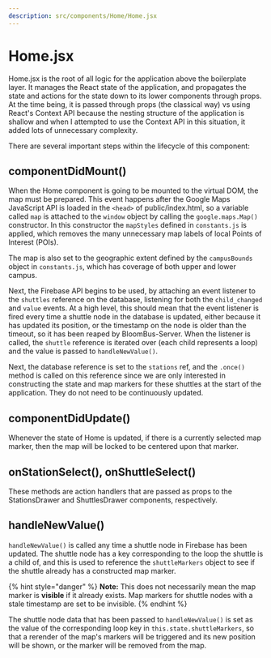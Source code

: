 ```yaml
---
description: src/components/Home/Home.jsx
---
```


# Home.jsx

Home.jsx is the root of all logic for the application above the boilerplate layer. It manages the React state of the application, and propagates the state and actions for the state down to its lower components through props.  
At the time being, it is passed through props \(the classical way\) vs using React's Context API because the nesting structure of the application is shallow and when I attempted to use the Context API in this situation, it added lots of unnecessary complexity.

There are several important steps within the lifecycle of this component:

## componentDidMount\(\)

When the Home component is going to be mounted to the virtual DOM, the map must be prepared. This event happens after the Google Maps JavaScript API is loaded in the `<head>` of public/index.html, so a variable called `map` is attached to the `window` object by calling the `google.maps.Map()` constructor. In this constructor the `mapStyles` defined in `constants.js` is applied, which removes the many unnecessary map labels of local Points of Interest \(POIs\). 

The map is also set to the geographic extent defined by the `campusBounds` object in `constants.js`, which has coverage of both upper and lower campus.

Next, the Firebase API begins to be used, by attaching an event listener to the `shuttles` reference on the database, listening for both the `child_changed` and `value` events. At a high level, this should mean that the event listener is fired every time a shuttle node in the database is updated, either because it has updated its position, or the timestamp on the node is older than the timeout, so it has been reaped by BloomBus-Server. When the listener is called, the `shuttle` reference is iterated over \(each child represents a loop\) and the value is passed to `handleNewValue()`.

Next, the database reference is set to the `stations` ref, and the `.once()` method is called on this reference since we are only interested in constructing the state and map markers for these shuttles at the start of the application. They do not need to be continuously updated.

## componentDidUpdate\(\)

Whenever the state of Home is updated, if there is a currently selected map marker, then the map will be locked to be centered upon that marker.

## onStationSelect\(\), onShuttleSelect\(\)

These methods are action handlers that are passed as props to the StationsDrawer and ShuttlesDrawer components, respectively.

## handleNewValue\(\)

`handleNewValue()` is called any time a shuttle node in Firebase has been updated. The shuttle node has a key corresponding to the loop the shuttle is a child of, and this is used to reference the `shuttleMarkers` object to see if the shuttle already has a constructed map marker.

{% hint style="danger" %}
**Note:** This does not necessarily mean the map marker is **visible** if it already exists. Map markers for shuttle nodes with a stale timestamp are set to be invisible.
{% endhint %}

The shuttle node data that has been passed to `handleNewValue()` is set as the value of the corresponding loop key in `this.state.shuttleMarkers`, so that a rerender of the map's markers will be triggered and its new position will be shown, or the marker will be removed from the map.

